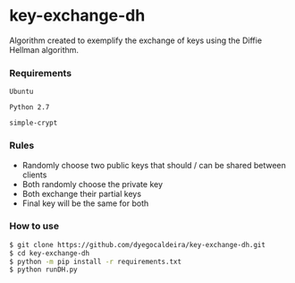 # key-exchange-dh
Algorithm created to exemplify the exchange of keys using the Diffie Hellman algorithm.

### Requirements

`Ubuntu`

`Python 2.7`

`simple-crypt`

### Rules
- Randomly choose two public keys that should / can be shared between clients
- Both randomly choose the private key
- Both exchange their partial keys
- Final key will be the same for both

### How to use

```bash
$ git clone https://github.com/dyegocaldeira/key-exchange-dh.git
$ cd key-exchange-dh
$ python -m pip install -r requirements.txt
$ python runDH.py
```

